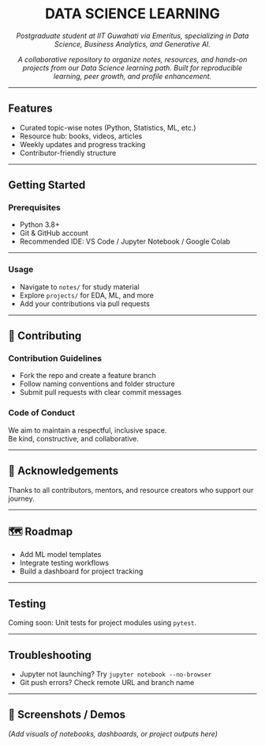 
<h1 align="center"> DATA SCIENCE LEARNING </h1>
<p align="center"><em> Postgraduate student at IIT Guwahati via Emeritus, specializing in Data Science, Business Analytics, and Generative AI.</em></p>
<p align="center"><em> A collaborative repository to organize notes, resources, and hands-on projects from our Data Science learning path. Built for reproducible learning, peer growth, and profile enhancement.
 </em></p>

---

##  Features
- Curated topic-wise notes (Python, Statistics, ML, etc.)
- Resource hub: books, videos, articles
- Weekly updates and progress tracking
- Contributor-friendly structure

---

##  Getting Started

### Prerequisites
- Python 3.8+
- Git & GitHub account
- Recommended IDE: VS Code / Jupyter Notebook / Google Colab

---

### Usage
- Navigate to `notes/` for study material
- Explore `projects/` for EDA, ML, and more
- Add your contributions via pull requests

---

## 🤝 Contributing

### Contribution Guidelines
- Fork the repo and create a feature branch
- Follow naming conventions and folder structure
- Submit pull requests with clear commit messages

### Code of Conduct
We aim to maintain a respectful, inclusive space.  
Be kind, constructive, and collaborative.


---

## 🙌 Acknowledgements
Thanks to all contributors, mentors, and resource creators who support our journey.

---

## 🗺️ Roadmap
- Add ML model templates
- Integrate testing workflows
- Build a dashboard for project tracking

---

##  Testing
Coming soon: Unit tests for project modules using `pytest`.

---

## Troubleshooting
- Jupyter not launching? Try `jupyter notebook --no-browser`
- Git push errors? Check remote URL and branch name

---

## 📸 Screenshots / Demos
_(Add visuals of notebooks, dashboards, or project outputs here)_


